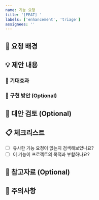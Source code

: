 ```yaml
---
name: 기능 요청
title: '[FEAT] '
labels: ['enhancement', 'triage']
assignees: ''
---
```


## 🎯 요청 배경

<!-- 이 기능이 왜 필요한지 설명해주세요 -->

## 💡 제안 내용

<!-- 구체적으로 어떤 기능을 원하시나요? -->

### 🎯 기대효과

<!-- 이 기능이 추가되면 어떤 장점이 있나요? -->

### 📝 구현 방안 (Optional)

<!-- 구현 방법에 대한 아이디어가 있다면 공유해주세요 -->

## 🔄 대안 검토 (Optional)

<!-- 이 문제를 해결할 수 있는 다른 방법이 있나요? -->

## 📋 체크리스트

- [ ] 유사한 기능 요청이 없는지 검색해보았나요?
- [ ] 이 기능이 프로젝트의 목적과 부합하나요?

## 📎 참고자료 (Optional)

<!-- 관련 문서, 스크린샷, 예시 등을 첨부해주세요 -->

## 🚨 주의사항

<!-- 구현 시 고려해야 할 제약사항이나 위험요소가 있나요? -->
